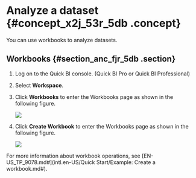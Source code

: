 # Analyze a dataset {#concept_x2j_53r_5db .concept}

You can use workbooks to analyze datasets.

## Workbooks {#section_anc_fjr_5db .section}

1.  Log on to the Quick BI console. \(Quick BI Pro or Quick BI Professional\)
2.  Select **Workspace**.
3.  Click **Workbooks** to enter the Workbooks page as shown in the following figure.

    ![](http://static-aliyun-doc.oss-cn-hangzhou.aliyuncs.com/assets/img/9094/15445990141333_en-US.png)

4.  Click **Create Workbook** to enter the Workbooks page as shown in the following figure.

    ![](http://static-aliyun-doc.oss-cn-hangzhou.aliyuncs.com/assets/img/9094/15445990141334_en-US.png)


For more information about workbook operations, see [EN-US\_TP\_9078.md\#](intl.en-US/Quick Start/Example: Create a workbook.md#).

